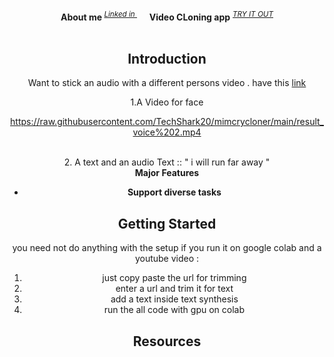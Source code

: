<div align="center">
   <div>&nbsp;</div>
  <div align="center">
    <b>About me </b>
    <sup>
      <a href="https://in.linkedin.com/in/samar-jain-39455b1b9">
        <i>Linked in </i>
      </a>
    </sup>
    &nbsp;&nbsp;&nbsp;&nbsp;
    <b>Video CLoning app</b>
    <sup>
      <a href="https://colab.research.google.com/drive/1jxSc_WAhjW23F54Gs5T-hAkfEGHrMU-A#scrollTo=538jbjLmKvcV">
        <i>TRY IT OUT</i>
      </a>
    </sup>
  </div>
  <div>&nbsp;</div>


## Introduction



Want to stick an audio with a different persons video .
have this [link](https://colab.research.google.com/drive/1jxSc_WAhjW23F54Gs5T-hAkfEGHrMU-A#scrollTo=538jbjLmKvcV)

1.A Video for face 
   
https://raw.githubusercontent.com/TechShark20/mimcrycloner/main/result_voice%202.mp4
   
 <br/>
 2. A text and an audio 
   Text ::  " i will run far away "
   <br/?
 3. the output 
         

<details close>
<summary><b>Major Features</b></summary>

- **Support diverse tasks**


</details>



## Getting Started

you need not do anything with the setup if you run it on google colab and a youtube video :

   
1. just copy paste the url for trimming 
2. enter a url and trim it for text 
2. add a text inside text synthesis 
3. run the all code with gpu on colab 



## Resources 
   

